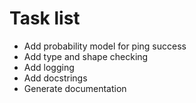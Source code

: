 # Task list

* Add probability model for ping success
* Add type and shape checking
* Add logging
* Add docstrings
* Generate documentation
